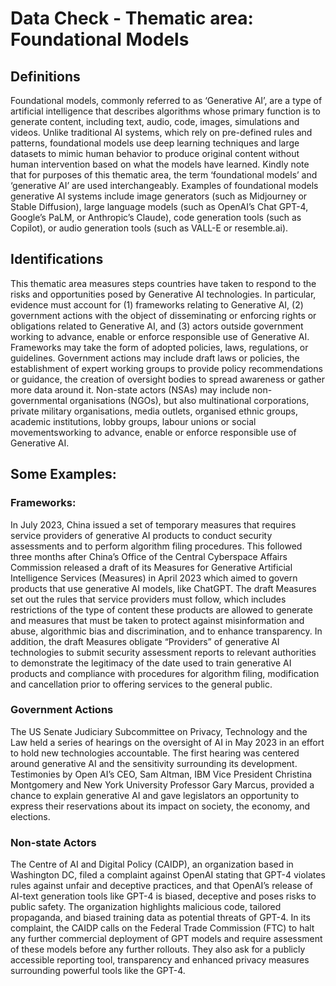 
# Data Check - Thematic area: Foundational Models

## Definitions

Foundational models, commonly referred to as ‘Generative AI’, are a type of artificial intelligence that describes algorithms whose primary function is to generate content, including text, audio, code, images, simulations and videos. Unlike traditional AI systems, which rely on pre-defined rules and patterns, foundational models use deep learning techniques and large datasets to mimic human behavior to produce original content without human intervention based on what the models have learned. Kindly note that for purposes of this thematic area, the term ‘foundational models’ and ‘generative AI’ are used interchangeably.
Examples of foundational models generative AI systems include image generators (such as Midjourney or Stable Diffusion), large language models (such as OpenAI’s Chat GPT-4, Google’s PaLM, or Anthropic’s Claude), code generation tools (such as Copilot), or audio generation tools (such as VALL-E or resemble.ai).

## Identifications

This thematic area measures steps countries have taken to respond to the risks and opportunities posed by Generative AI technologies. In particular, evidence must account for (1) frameworks relating to Generative AI, (2) government actions with the object of disseminating or enforcing rights or obligations related to Generative AI, and (3) actors outside government working to advance, enable or enforce responsible use of Generative AI.
Frameworks may take the form of adopted policies, laws, regulations, or guidelines. Government actions may include draft laws or policies, the establishment of expert working groups to provide policy recommendations or guidance, the creation of
oversight bodies to spread awareness or gather more data around it. Non-state actors (NSAs) may include non-governmental organisations (NGOs), but also multinational corporations, private military organisations, media outlets, organised ethnic groups, academic institutions, lobby groups, labour unions or social movementsworking to advance, enable or enforce responsible use of Generative AI.


## Some Examples:

### Frameworks:

In July 2023, China issued a set of temporary measures that requires service providers of generative AI products to conduct security assessments and to perform algorithm filing procedures. This followed three months after China’s Office of the Central Cyberspace Affairs Commission released a draft of its Measures for Generative Artificial Intelligence Services (Measures) in April 2023 which aimed to govern products that use generative AI models, like ChatGPT. The draft Measures set out the rules that service providers must follow, which includes restrictions of the type of content these products are allowed to generate and measures that must be taken to protect against misinformation and abuse, algorithmic bias and discrimination, and to enhance transparency. In addition, the draft Measures obligate “Providers” of generative AI technologies to submit security assessment reports to relevant authorities to demonstrate the legitimacy of the date used to train generative AI products and compliance with procedures for algorithm filing, modification and cancellation prior to offering services to the general public.

### Government Actions

The US Senate Judiciary Subcommittee on Privacy, Technology and the Law held a series of hearings on the oversight of AI in May 2023 in an effort to hold new technologies accountable. The first hearing was centered around generative AI and the sensitivity surrounding its development. Testimonies by Open AI’s CEO, Sam Altman, IBM Vice President Christina Montgomery and New York University Professor Gary Marcus, provided a chance to explain generative AI and gave legislators an opportunity to express their reservations about its impact on society, the economy, and elections.

### Non-state Actors

The Centre of AI and Digital Policy (CAIDP), an organization based in Washington DC, filed a complaint against OpenAI stating that GPT-4 violates rules against unfair and deceptive practices, and that OpenAI’s release of AI-text generation tools like GPT-4 is biased, deceptive and poses risks to public safety. The organization highlights malicious code, tailored propaganda, and biased training data as potential threats of GPT-4. In its complaint, the CAIDP calls on the Federal Trade Commission (FTC) to halt any further commercial deployment of GPT models and require assessment of these models before any further rollouts. They also ask for a publicly accessible reporting tool, transparency and enhanced privacy measures surrounding powerful tools like the GPT-4.
